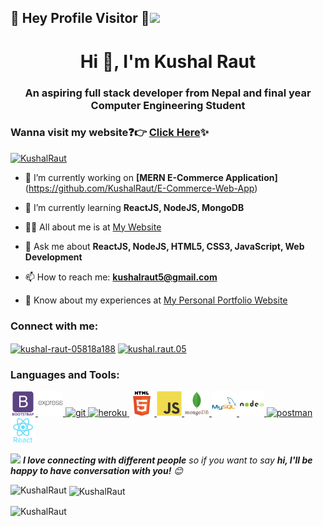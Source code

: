## :rainbow: Hey Profile Visitor :eyes:<img src="https://raw.githubusercontent.com/iampavangandhi/iampavangandhi/master/gifs/Hi.gif" width="30px">

<h1 align="center">Hi 👋, I'm Kushal Raut</h1>
<h3 align="center">An aspiring full stack developer from Nepal and final year Computer Engineering Student</h3>

### Wanna visit my website:question::point_right: [Click Here](https://kushal-raut-portfolio.netlify.app/):sparkles:


<!-- <p align="left"> <img src="https://komarev.com/ghpvc/?username=KushalRaut&label=Profile%20views&color=0e75b6&style=flat" alt="KushalRaut" /> </p> -->

<p align="left"> <a href="https://github.com/ryo-ma/github-profile-trophy"><img src="https://github-profile-trophy.vercel.app/?username=KushalRaut" alt="KushalRaut" /></a> </p>

- 🔭 I’m currently working on **[MERN E-Commerce Application]**(https://github.com/KushalRaut/E-Commerce-Web-App)

- 🌱 I’m currently learning **ReactJS, NodeJS, MongoDB**
- 👨‍💻 All about me is at [My Website](https://kushal-raut-portfolio.netlify.app/)

- 💬 Ask me about **ReactJS, NodeJS, HTML5, CSS3, JavaScript, Web Development**

- 📫 How to reach me: **kushalraut5@gmail.com**

- 📄 Know about my experiences at [My Personal Portfolio Website](https://kushal-raut-portfolio.netlify.app/)

<h3 align="left">Connect with me:</h3>
<p align="left">
<a href="https://www.linkedin.com/in/kushal-raut-60b8931b8/" target="blank"><img align="center" src="https://raw.githubusercontent.com/rahuldkjain/github-profile-readme-generator/master/src/images/icons/Social/linked-in-alt.svg" alt="kushal-raut-05818a188" height="30" width="40" /></a>
<a href="https://www.facebook.com/catalankushal" target="blank"><img align="center" src="https://raw.githubusercontent.com/rahuldkjain/github-profile-readme-generator/master/src/images/icons/Social/facebook.svg" alt="kushal.raut.05" height="30" width="40" /></a>


<h3 align="left">Languages and Tools:</h3>
<p align="left"> <a href="https://getbootstrap.com" target="_blank"> <img src="https://raw.githubusercontent.com/devicons/devicon/master/icons/bootstrap/bootstrap-plain-wordmark.svg" alt="bootstrap" width="40" height="40"/> </a> <a href="https://expressjs.com" target="_blank"> <img src="https://raw.githubusercontent.com/devicons/devicon/master/icons/express/express-original-wordmark.svg" alt="express" width="40" height="40"/> </a>  <a href="https://git-scm.com/" target="_blank"> <img src="https://www.vectorlogo.zone/logos/git-scm/git-scm-icon.svg" alt="git" width="40" height="40"/> </a> <a href="https://heroku.com" target="_blank"> <img src="https://www.vectorlogo.zone/logos/heroku/heroku-icon.svg" alt="heroku" width="40" height="40"/> </a> <a href="https://www.w3.org/html/" target="_blank"> <img src="https://raw.githubusercontent.com/devicons/devicon/master/icons/html5/html5-original-wordmark.svg" alt="html5" width="40" height="40"/> </a> <a href="https://developer.mozilla.org/en-US/docs/Web/JavaScript" target="_blank"> <img src="https://raw.githubusercontent.com/devicons/devicon/master/icons/javascript/javascript-original.svg" alt="javascript" width="40" height="40"/> </a> <a href="https://www.mongodb.com/" target="_blank"> <img src="https://raw.githubusercontent.com/devicons/devicon/master/icons/mongodb/mongodb-original-wordmark.svg" alt="mongodb" width="40" height="40"/> </a> <a href="https://www.mysql.com/" target="_blank"> <img src="https://raw.githubusercontent.com/devicons/devicon/master/icons/mysql/mysql-original-wordmark.svg" alt="mysql" width="40" height="40"/> </a> <a href="https://nodejs.org" target="_blank"> <img src="https://raw.githubusercontent.com/devicons/devicon/master/icons/nodejs/nodejs-original-wordmark.svg" alt="nodejs" width="40" height="40"/> </a> <a href="https://postman.com" target="_blank"> <img src="https://www.vectorlogo.zone/logos/getpostman/getpostman-icon.svg" alt="postman" width="40" height="40"/> </a> <a href="https://reactjs.org/" target="_blank"> <img src="https://raw.githubusercontent.com/devicons/devicon/master/icons/react/react-original-wordmark.svg" alt="react" width="40" height="40"/> </a> 


<img src="https://media.giphy.com/media/LnQjpWaON8nhr21vNW/giphy.gif" width="60"> <em><b>I love connecting with different people</b> so if you want to say <b>hi, I'll be happy to have conversation with you!</b> 😊</em>


<p><img align="left" src="https://github-readme-stats.vercel.app/api/top-langs?username=KushalRaut&show_icons=true&locale=en&layout=compact" alt="KushalRaut" /></p>

<p>&nbsp;<img align="center" src="https://github-readme-stats.vercel.app/api?username=KushalRaut&show_icons=true&locale=en" alt="KushalRaut" /></p>

<p><img align="center" src="https://github-readme-streak-stats.herokuapp.com/?user=KushalRaut&" alt="KushalRaut" /></p>
